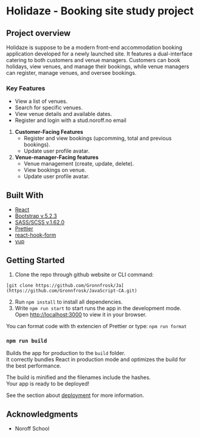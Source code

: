 # Holidaze - Booking site study project

## Project overview
Holidaze is suppose to be a modern front-end accommodation booking application developed for a newly launched site. It features a dual-interface catering to both customers and venue managers. Customers can book holidays, view venues, and manage their bookings, while venue managers can register, manage venues, and oversee bookings. 
 
 ### Key Features
- View a list of venues.
- Search for specific venues.
- View venue details and available dates.
- Register and login with a stud.noroff.no email
 1.	**Customer-Facing Features**
      - Register and view bookings (upcomming, total and previous bookings).
      - Update user profile avatar.
2.	**Venue-manager-Facing features**
      - Venue management (create, update, delete).
      - View bookings on venue.
      - Update user profile avatar.

## Built With

- [React](https://react.dev/)
- [Bootstrap v.5.2.3](https://getbootstrap.com)
- [SASS/SCSS v.1.62.0](https://sass-lang.com/)
- [Prettier](https://prettier.io/)
- [react-hook-form](https://www.npmjs.com/package/react-hook-form)
- [yup](https://www.npmjs.com/package/yup)

## Getting Started
1. Clone the repo through github website or CLI command:
```
[git clone https://github.com/Gronnfrosk/Ja](https://github.com/Gronnfrosk/JavaScript-CA.git)
```
2. Run ```npm install``` to install all dependencies.
3. Write ```npm run start``` to start runs the app in the development mode.
Open [http://localhost:3000](http://localhost:3000) to view it in your browser.

You can format code with th extencien of Prettier or type:
 ```npm run format```

### `npm run build`

Builds the app for production to the `build` folder.\
It correctly bundles React in production mode and optimizes the build for the best performance.

The build is minified and the filenames include the hashes.\
Your app is ready to be deployed!

See the section about [deployment](https://facebook.github.io/create-react-app/docs/deployment) for more information.


## Acknowledgments
- Noroff School

